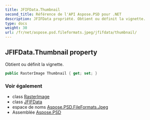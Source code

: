 ```yaml
---
title: JFIFData.Thumbnail
second_title: Référence de l'API Aspose.PSD pour .NET
description: JFIFData propriété. Obtient ou définit la vignette.
type: docs
weight: 30
url: /fr/net/aspose.psd.fileformats.jpeg/jfifdata/thumbnail/
---
```

## JFIFData.Thumbnail property

Obtient ou définit la vignette.

```csharp
public RasterImage Thumbnail { get; set; }
```

### Voir également

* class [RasterImage](../../../aspose.psd/rasterimage/)
* class [JFIFData](../)
* espace de noms [Aspose.PSD.FileFormats.Jpeg](../../jfifdata/)
* Assemblée [Aspose.PSD](../../../)


